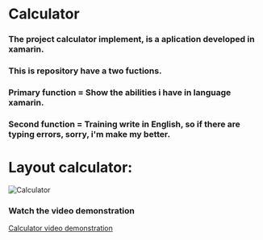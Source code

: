# Calculator

### The project calculator implement, is a aplication developed in xamarin.
### This is repository have a two fuctions.
### Primary function = Show the abilities i have in language xamarin.
### Second function = Training write in English, so if there are typing errors, sorry, i'm make my better.

# Layout calculator:
![Calculator](https://i.imgur.com/9WBrohE.png)

### Watch the video demonstration
[Calculator video demonstration](https://www.linkedin.com/posts/vinicius-fraga-1974b1249_projeto-simples-calculadora-em-xamarin-activity-7005718338798555136-ZaSp?utm_source=share&utm_medium=member_desktop)
